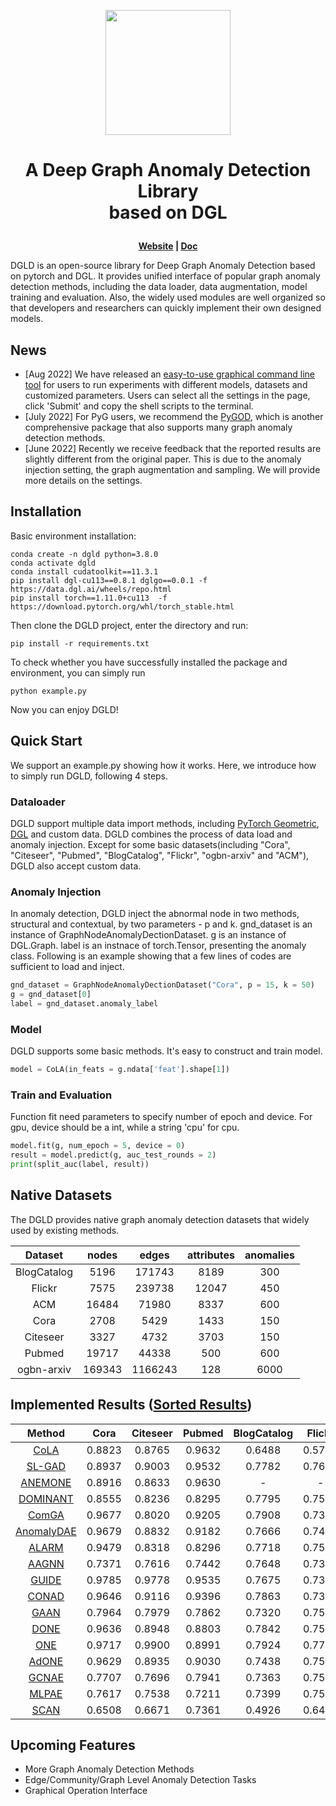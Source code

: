 <p align="center">
    <a href="https://zhoushengisnoob.github.io/projects/DGLD_Fronted/index.html"> <img src="DGLD_logo.jpg" width="200"/></a>
<p>

<h1 align="center">
    <p>A Deep Graph Anomaly Detection Library <br> based on DGL</p>
</h1>

<p align="center">
    <b> <a href="https://zhoushengisnoob.github.io/projects/DGLD_Fronted/index.html">Website</a> | <a href="https://zhoushengisnoob.github.io/DGLD/doc/docstring_html/html/dgld.html">Doc</a> </b>
</p>

DGLD is an open-source library for Deep Graph Anomaly Detection based on pytorch and DGL. It provides unified interface of popular graph anomaly detection methods, including the data loader, data augmentation, model training and evaluation. Also, the widely used modules are well organized so that developers and researchers can quickly implement their own designed models. 


## News
* [Aug 2022] We have released an [easy-to-use graphical command line tool](https://zhoushengisnoob.github.io/DGLD/web/index.html) for users to run experiments with different models, datasets and customized parameters. Users can select all the settings in the page, click 'Submit' and copy the shell scripts to the terminal. 
* [July 2022] For PyG users, we recommend the [PyGOD](https://github.com/pygod-team/pygod/), which is another comprehensive package that also supports many graph anomaly detection methods.
* [June 2022] Recently we receive feedback that the reported results are slightly different from the original paper. This is due to the anomaly injection setting, the graph augmentation and sampling. We will provide more details on the settings. 

## Installation
Basic environment installation:
```shell
conda create -n dgld python=3.8.0
conda activate dgld
conda install cudatoolkit==11.3.1
pip install dgl-cu113==0.8.1 dglgo==0.0.1 -f https://data.dgl.ai/wheels/repo.html
pip install torch==1.11.0+cu113  -f https://download.pytorch.org/whl/torch_stable.html
```
Then clone the DGLD project, enter the directory and run:
```shell
pip install -r requirements.txt
```
To check whether you have successfully installed the package and environment, you can simply run
```shell
python example.py
```
Now you can enjoy DGLD!

## Quick Start

We support an example.py showing how it works. Here, we introduce how to simply run DGLD, following 4 steps.

### Dataloader

DGLD support multiple data import methods, including [PyTorch Geometric](https://pytorch-geometric.readthedocs.io/en/latest/), [DGL](https://www.dgl.ai/) and custom data. DGLD combines the process of data load and anomaly injection. Except for some basic datasets(including "Cora", "Citeseer", "Pubmed", "BlogCatalog", "Flickr", "ogbn-arxiv" and "ACM"), DGLD also accept custom data.

### Anomaly Injection

In anomaly detection, DGLD inject the abnormal node in two methods, structural and contextual, by two parameters - p and k. gnd_dataset is an instance of GraphNodeAnomalyDectionDataset. g is an instance of DGL.Graph. label is an instnace of torch.Tensor, presenting the anomaly class. Following is an example showing that a few lines of codes are sufficient to load and inject.

```python
gnd_dataset = GraphNodeAnomalyDectionDataset("Cora", p = 15, k = 50)
g = gnd_dataset[0]
label = gnd_dataset.anomaly_label
```

### Model

DGLD supports some basic methods. It's easy to construct and train model.

```python
model = CoLA(in_feats = g.ndata['feat'].shape[1])
```

### Train and Evaluation

Function fit need parameters to specify number of epoch and device. For gpu, device should be a int, while a string 'cpu' for cpu.

```python
model.fit(g, num_epoch = 5, device = 0)
result = model.predict(g, auc_test_rounds = 2)
print(split_auc(label, result))
```


## Native Datasets
The DGLD provides native graph anomaly detection datasets that widely used by existing methods.

|   Dataset   | nodes  |  edges  | attributes | anomalies |
| :---------: | :----: | :-----: | :--------: | :-------: |
| BlogCatalog |  5196  | 171743  |    8189    |    300    |
|   Flickr    |  7575  | 239738  |   12047    |    450    |
|     ACM     | 16484  |  71980  |    8337    |    600    |
|    Cora     |  2708  |  5429   |    1433    |    150    |
|  Citeseer   |  3327  |  4732   |    3703    |    150    |
|   Pubmed    | 19717  |  44338  |    500     |    600    |
| ogbn-arxiv  | 169343 | 1166243 |    128     |   6000    |



## Implemented Results ([Sorted Results](https://zhoushengisnoob.github.io/projects/DGLD_Fronted/leaderboard.html))
|                                  Method                                   |  Cora  | Citeseer | Pubmed | BlogCatalog | Flickr |  ACM   | Arxiv  |
|:-------------------------------------------------------------------------:|:------:|:--------:|:------:|:-----------:|:------:|:------:|:------:|
|                 [CoLA](https://arxiv.org/abs/2103.00113)                  | 0.8823 |  0.8765  | 0.9632 |   0.6488    | 0.5790 | 0.8194 | 0.8833 |
| [SL-GAD](https://arxiv.org/pdf/2108.09896.pdf?ref=https://githubhelp.com) | 0.8937 |  0.9003  | 0.9532 |   0.7782    | 0.7664 | 0.8146 | 0.7483 |
|       [ANEMONE](https://dl.acm.org/doi/abs/10.1145/3459637.3482057)       | 0.8916 |  0.8633  | 0.9630 |      -      |   -    |   -    |   -    |
|   [DOMINANT](https://epubs.siam.org/doi/pdf/10.1137/1.9781611975673.67)   | 0.8555 |  0.8236  | 0.8295 |   0.7795    | 0.7559 | 0.7067 |   -    |
|        [ComGA](https://dl.acm.org/doi/abs/10.1145/3488560.3498389)        | 0.9677 |  0.8020  | 0.9205 |   0.7908    | 0.7346 | 0.7147 |   -    |
|            [AnomalyDAE](https://arxiv.org/pdf/2002.03665.pdf)             | 0.9679 |  0.8832  | 0.9182 |   0.7666    | 0.7437 | 0.7091 |   -    |
|      [ALARM](https://ieeexplore.ieee.org/abstract/document/9162509)       | 0.9479 |  0.8318  | 0.8296 |   0.7718    | 0.7596 | 0.6952 |   -    |
| [AAGNN](https://www4.comp.polyu.edu.hk/~xiaohuang/docs/Shuang_CIKM21.pdf) | 0.7371 |  0.7616  | 0.7442 |   0.7648    | 0.7388 | 0.4868 |   -    |
|           [GUIDE](https://ieeexplore.ieee.org/document/9671990)           | 0.9785 |  0.9778  | 0.9535 |   0.7675    | 0.7337 | 0.7153 |   -    |
|  [CONAD](https://link.springer.com/chapter/10.1007/978-3-031-05936-0_35)  | 0.9646 |  0.9116  | 0.9396 |   0.7863    | 0.7395 | 0.7005 | 0.6365 |
|        [GAAN](https://dl.acm.org/doi/abs/10.1145/3340531.3412070)         | 0.7964 |  0.7979  | 0.7862 |   0.7320    | 0.7510 | - | 0.8605 |
|        [DONE](https://dl.acm.org/doi/abs/10.1145/3336191.3371788)         | 0.9636 |  0.8948  | 0.8803 |   0.7842    | 0.7555 | 0.7094 | 0.7093 |
|       [ONE](https://ojs.aaai.org/index.php/AAAI/article/view/3763)        | 0.9717 |  0.9900  | 0.8991 |   0.7924    | 0.7712 | 0.7072 |   -    |
|        [AdONE](https://dl.acm.org/doi/abs/10.1145/3336191.3371788)        | 0.9629 |  0.8935  | 0.9030 |   0.7438    | 0.7595 |   -    | 0.7651 |
|                 [GCNAE](https://arxiv.org/abs/1611.07308)                 | 0.7707 |  0.7696  | 0.7941 |   0.7363    | 0.7529 |   -    | 0.7530 |
|          [MLPAE](https://dl.acm.org/doi/10.1145/2689746.2689747)          | 0.7617 |  0.7538  | 0.7211 |   0.7399    | 0.7514 |   -    | 0.7382 |
|                                 [SCAN](https://dl.acm.org/doi/10.1145/1281192.1281280)                                  | 0.6508 |  0.6671  | 0.7361 |   0.4926    | 0.6498 |   -    | 0.6905 |

## Upcoming Features
* More Graph Anomaly Detection Methods
* Edge/Community/Graph Level Anomaly Detection Tasks
* Graphical Operation Interface

